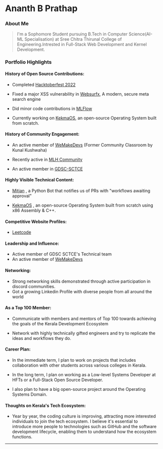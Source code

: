 # Ananth B Prathap 

### About Me

> I'm a Sophomore Student pursuing B.Tech in Computer Science(AI-ML Specialisation) at Sree Chitra Thirunal College of Engineering.Intrested in Full-Stack Web Development and Kernel Development.



### Portfolio Highlights


#### History of Open Source Contributions:

- Completed [Hacktoberfest 2022](https://twitter.com/KekmaTime/status/1583742729565003778/photo/1)
- Fixed a major XSS vulnerability in [Websurfx]((https://github.com/neon-mmd/websurfx/issues/108)), A modern, secure meta search engine

- Did minor code contributions in [MLFlow](https://github.com/mlflow/mlflow)

- Currently working on [KekmaOS](https://github.com/KekmaTime/KekmaOS), an open-source Operating System built from scratch. 

#### History of Community Engagement:

-  An active member of [WeMakeDevs](https://discord.gg/wemakedevs) (Former Community Classroom by Kunal Kushwaha)

- Recently active in [MLH Community](https://discord.gg/mlh)

- An active member in [GDSC-SCTCE](https://github.com/GDSC-SCTCE)

#### Highly Visible Technical Content:

- [Mitjan](https://github.com/KekmaTime/mitjan) , a Python Bot that notifies us of PRs with "workflows awaiting approval"

- [KekmaOS](https://github.com/KekmaTime/KekmaOS) , an open-source Operating System built from scratch using x86 Assembly & C++.

#### Competitive Website Profiles:

- [Leetcode](https://leetcode.com/KekmaTime/) 

#### Leadership and Influence:

- Active member of GDSC SCTCE's Technical team
- An active member of [WeMakeDevs](https://discord.gg/wemakedevs)

#### Networking:

- Strong networking skills demonstrated through active participation in discord communities.
- Got a growing Linkedin Profile with diverse people from all around the world

#### As a Top 100 Member:

- Communicate with members and mentors of Top 100 towards achieving the goals of the Kerala Development Ecosystem

- Network with highly technically gifted engineers and try to replicate the ideas and workflows they do.

#### Career Plan:

- In the immediate term, I plan to work on projects that includes collaboration with other students across various colleges in Kerala.

- In the long term, I plan on working as a Low-level Systems Developer at HFTs or a Full-Stack Open Source Developer.

- I also plan to have a big open-source project around the Operating Systems Domain.


#### Thoughts on Kerala's Tech Ecosystem:

- Year by year, the coding culture is improving, attracting more interested individuals to join the tech ecosystem. I believe it's essential to introduce more people to technologies such as GitHub and the software development lifecycle, enabling them to understand how the ecosystem functions.

---
